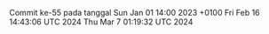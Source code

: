 Commit ke-55 pada tanggal Sun Jan 01 14:00 2023 +0100
Fri Feb 16 14:43:06 UTC 2024
Thu Mar  7 01:19:32 UTC 2024
